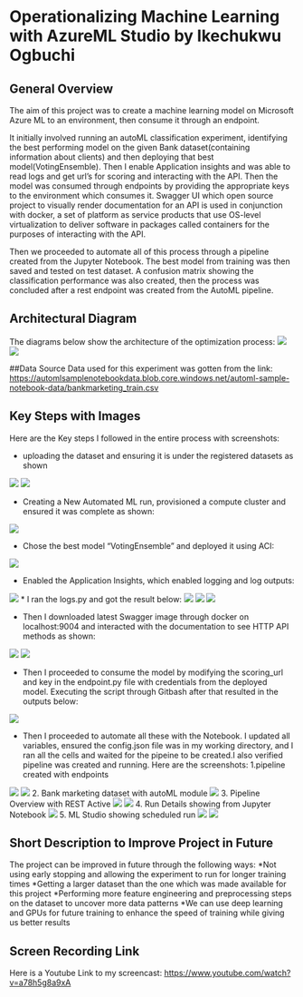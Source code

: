 # Operationalizing Machine Learning with AzureML Studio by Ikechukwu Ogbuchi

## General Overview
The aim of this project was to create a machine learning model on Microsoft Azure ML to an environment, then consume it through an endpoint. 

It initially involved running an autoML classification experiment, identifying the best performing model on the given Bank dataset(containing information about clients) and then deploying that best model(VotingEnsemble). Then I enable Application insights and was able to read logs and get url’s for scoring and interacting with the API. Then the model was consumed through endpoints by providing the appropriate keys to the environment which consumes it. Swagger UI which open source project to visually render documentation for an API is used in conjunction with docker, a set of platform as service products that use OS-level virtualization to deliver software in packages called containers for the purposes of interacting with the API.

Then we proceeded to automate all of this process through a pipeline created from the Jupyter Notebook. The best model from training was then saved and tested on test dataset. A confusion matrix showing the classification performance was also created, then the process was concluded after a rest endpoint was created from the AutoML pipeline.


## Architectural Diagram
The diagrams below show the architecture of the optimization process:
<img src='architecture.png'>
<img src='architecture2.png'>

##Data Source
Data used for this experiment was gotten from the link: 
https://automlsamplenotebookdata.blob.core.windows.net/automl-sample-notebook-data/bankmarketing_train.csv

## Key Steps with Images

Here are the Key steps I followed in the entire process with screenshots:

* uploading the dataset and ensuring it is under the registered datasets as shown
<img src='reg_data.png'>
<img src='reg_data1.png'>

* Creating a New Automated ML run, provisioned a compute cluster and ensured it was complete as shown:
<img src='exp_complete.png'>
 
* Chose the best model “VotingEnsemble” and deployed it using ACI:
<img src='best_mod.png'>

* Enabled the Application Insights, which enabled logging and log outputs:

<img src='app_insight.png'>
* I ran the logs.py and got the result below:
<img src='logs2.png'>
<img src='logs_run.png'>
<img src='logs_run1.png'>

* Then I downloaded latest Swagger image through docker on localhost:9004 and interacted with the documentation to see HTTP API methods as shown:
<img src='swagger.png'>
<img src='swagger1.png'>


* Then I proceeded to consume the model by modifying the scoring_url and key in the endpoint.py file with credentials from the deployed model. Executing the script through Gitbash after that resulted in the outputs below:
<img src='json_out.png'>

* Then I proceeded to automate all these with the Notebook. I updated all variables, ensured the config.json file was in my working directory, and I ran all the cells and waited for the pipeine to be created.I also verified pipeline was created and running. Here are the screenshots:
1.pipeline created with endpoints
<img src='pipeline_created.png'>
<img src='pipeline_endpoints.png'>
2. Bank marketing dataset with autoML module 
<img src='bank_dataset_module.png'>
3. Pipeline Overview with REST Active
<img src='rest_active.png'>
<img src='rest0.png'>
4. Run Details showing from Jupyter Notebook
<img src='run_details.png'>
5. ML Studio showing scheduled run
<img src='scheduled_run.png'>
<img src='rest2.png'>


## Short Description to Improve Project in Future

The project can be improved in future through the following ways:
*Not using early stopping and allowing the experiment to run for longer training times
*Getting a larger dataset than the one which was made available for this project
*Performing more feature engineering and preprocessing steps on the dataset to uncover more data patterns
*We can use deep learning and GPUs for future training to enhance the speed of training while giving us better results


## Screen Recording Link
Here is a Youtube Link to my screencast: https://www.youtube.com/watch?v=a78h5g8a9xA



